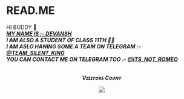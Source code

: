 # READ.ME
HI BUDDY 👻<BR>
<I><B><U>MY NAME IS :- DEVANSH </I><B/></U> <BR>
<I><B>I AM ALSO A STUDENT OF CLASS 11TH 🙂😅 <BR>
  I AM ASLO HANING SOME A TEAM ON TELEGRAM :- <a href='https://t.me/team_silent_king'> @TEAM_SILENT_KING </a> <BR>
  YOU CAN CONTACT ME ON TELEGRAM TOO :-  <a href= 'https://t.me/ITS_NOT_ROMEO' > @ITS_NOT_ROMEO </a> <BR>
<br><p align="center"><b>Vɪꜱɪᴛᴏʀꜱ Cᴏᴜɴᴛ</b></p>  
<p align="center"><img align="center" src="https://profile-counter.glitch.me/{Devansh20055}/count.svg" /></p> 
